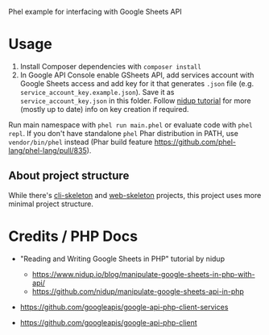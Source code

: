 Phel example for interfacing with Google Sheets API

# Usage

1) Install Composer dependencies with `composer install`
2) In Google API Console enable GSheets API, add services account with Google Sheets access and add key for it that generates `.json` file (e.g. `service_account_key.example.json`). Save it as `service_account_key.json` in this folder. Follow [nidup tutorial](https://www.nidup.io/blog/manipulate-google-sheets-in-php-with-api/) for more (mostly up to date) info on key creation if required.

Run main namespace with `phel run main.phel` or evaluate code with `phel repl`. If you don't have standalone `phel` Phar distribution in PATH, use `vendor/bin/phel` instead (Phar build feature https://github.com/phel-lang/phel-lang/pull/835).

## About project structure
While there's [cli-skeleton](https://github.com/phel-lang/cli-skeleton/) and [web-skeleton](https://github.com/phel-lang/web-skeleton) projects, this project uses more minimal project structure.

# Credits / PHP Docs

- "Reading and Writing Google Sheets in PHP" tutorial by nidup
  - https://www.nidup.io/blog/manipulate-google-sheets-in-php-with-api/
  - https://github.com/nidup/manipulate-google-sheets-api-in-php

- https://github.com/googleapis/google-api-php-client-services
- https://github.com/googleapis/google-api-php-client
